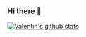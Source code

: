 ### Hi there 👋

[![Valentin's github stats](https://github-readme-stats.vercel.app/api?username=ValentinDSJ&count_private=true&show_icons=true&hide=starts)](https://github.com/anuraghazra/github-readme-stats)

<!--
**ValentinDSJ/ValentinDSJ** is a ✨ _special_ ✨ repository because its `README.md` (this file) appears on your GitHub profile.

Here are some ideas to get you started:

- 🔭 I’m currently working on ...
- 🌱 I’m currently learning ...
- 👯 I’m looking to collaborate on ...
- 🤔 I’m looking for help with ...
- 💬 Ask me about ...
- 📫 How to reach me: ...
- 😄 Pronouns: ...
- ⚡ Fun fact: ...
-->
